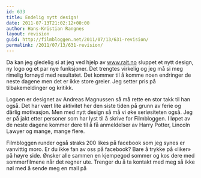 ```yaml
---
id: 633
title: Endelig nytt design!
date: 2011-07-13T21:02:12+00:00
author: Hans-Kristian Rangnes
layout: revision
guid: http://filmbloggen.net/2011/07/13/631-revision/
permalink: /2011/07/13/631-revision/
---
```

Da kan jeg gledelig si at jeg ved hjelp av www.rait.no sluppet et nytt design, ny logo og et par nye funksjoner. Det trengtes virkelig og jeg må si meg rimelig fornøyd med resultatet. Det kommer til å komme noen endringer de neste dagene men det er ikke store greier. Jeg setter pris på tilbakemeldinger og kritikk.

Logoen er designet av Andreas Magnussen så må rette en stor takk til han også. Det har vært lite aktivitet her den siste tiden på grunn av ferie og dårlig motivasjon. Men med nytt design så må vi øke seriøsiteten også. Jeg er på jakt etter personer som har lyst til å skrive for Filmbloggen. I løpet av de neste dagene kommer dere til å få anmeldelser av Harry Potter, Lincoln Lawyer og mange, mange flere.

Filmbloggen runder også straks 200 likes på facebook som jeg synes er vanvittig moro. Er du ikke fan av oss på facebook? Bare å trykke på &laquo;liker&raquo; på høyre side. Ønsker alle sammen en kjempegod sommer og kos dere med sommerfilmene når det regner ute. Trenger du å ta kontakt med meg så ikke nøl med å sende meg en mail på